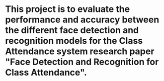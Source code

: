 # This project is to evaluate the performance and accuracy between the different face detection and recognition models for the Class Attendance system research paper **"Face Detection and Recognition for Class Attendance"**.
